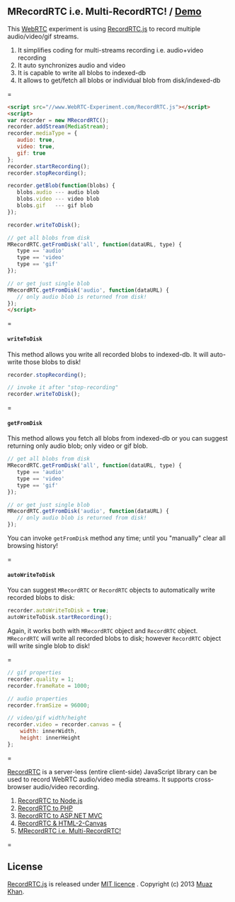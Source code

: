 ## MRecordRTC i.e. Multi-RecordRTC! / [Demo](https://www.webrtc-experiment.com/RecordRTC/MRecordRTC/)

This [WebRTC](https://www.webrtc-experiment.com/) experiment is using [RecordRTC.js](https://github.com/muaz-khan/WebRTC-Experiment/tree/master/RecordRTC) to record multiple audio/video/gif streams.

1. It simplifies coding for multi-streams recording i.e. audio+video recording
2. It auto synchronizes audio and video
3. It is capable to write all blobs to indexed-db
4. It allows to get/fetch all blobs or individual blob from disk/indexed-db

=

```html
<script src="//www.WebRTC-Experiment.com/RecordRTC.js"></script>
<script>
var recorder = new MRecordRTC();
recorder.addStream(MediaStream);
recorder.mediaType = {
   audio: true,
   video: true,
   gif: true
};
recorder.startRecording();
recorder.stopRecording();

recorder.getBlob(function(blobs) {
   blobs.audio --- audio blob
   blobs.video --- video blob
   blobs.gif   --- gif blob
});

recorder.writeToDisk();

// get all blobs from disk
MRecordRTC.getFromDisk('all', function(dataURL, type) {
   type == 'audio'
   type == 'video'
   type == 'gif'
});

// or get just single blob
MRecordRTC.getFromDisk('audio', function(dataURL) {
   // only audio blob is returned from disk!
});
</script>
```

=

#### `writeToDisk`

This method allows you write all recorded blobs to indexed-db. It will auto-write those blobs to disk!

```javascript
recorder.stopRecording();

// invoke it after "stop-recording"
recorder.writeToDisk();
```

=

#### `getFromDisk`

This method allows you fetch all blobs from indexed-db or you can suggest returning only audio blob; only video or gif blob.

```javascript
// get all blobs from disk
MRecordRTC.getFromDisk('all', function(dataURL, type) {
   type == 'audio'
   type == 'video'
   type == 'gif'
});

// or get just single blob
MRecordRTC.getFromDisk('audio', function(dataURL) {
   // only audio blob is returned from disk!
});
```

You can invoke `getFromDisk` method any time; until you "manually" clear all browsing history!

=

#### `autoWriteToDisk`

You can suggest `MRecordRTC` or `RecordRTC` objects to automatically write recorded blobs to disk:

```javascript
recorder.autoWriteToDisk = true;
autoWriteToDisk.startRecording();
```

Again, it works both with `MRecordRTC` object and `RecordRTC` object. `MRecordRTC` will write all recorded blobs to disk; however `RecordRTC` object will write single blob to disk!

=

```javascript
// gif properties
recorder.quality = 1;
recorder.frameRate = 1000;

// audio properties
recorder.framSize = 96000;

// video/gif width/height
recorder.video = recorder.canvas = {
    width: innerWidth,
    height: innerHeight
};
```

=

[RecordRTC](https://www.webrtc-experiment.com/RecordRTC/) is a server-less (entire client-side) JavaScript library can be used to record WebRTC audio/video media streams. It supports cross-browser audio/video recording.

1. [RecordRTC to Node.js](https://github.com/muaz-khan/WebRTC-Experiment/tree/master/RecordRTC/RecordRTC-to-Nodejs)
2. [RecordRTC to PHP](https://github.com/muaz-khan/WebRTC-Experiment/tree/master/RecordRTC/RecordRTC-to-PHP)
3. [RecordRTC to ASP.NET MVC](https://github.com/muaz-khan/WebRTC-Experiment/tree/master/RecordRTC/RecordRTC-to-ASPNETMVC)
4. [RecordRTC & HTML-2-Canvas](https://github.com/muaz-khan/WebRTC-Experiment/tree/master/RecordRTC/Canvas-Recording)
5. [MRecordRTC i.e. Multi-RecordRTC!](https://github.com/muaz-khan/WebRTC-Experiment/tree/master/RecordRTC/MRecordRTC)

=

## License

[RecordRTC.js](https://github.com/muaz-khan/WebRTC-Experiment/tree/master/RecordRTC) is released under [MIT licence](https://www.webrtc-experiment.com/licence/) . Copyright (c) 2013 [Muaz Khan](https://plus.google.com/+MuazKhan).
